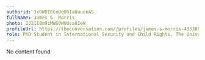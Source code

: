 ```yaml
---
authorid: 3xGWDIGCoUqUGIaUuuokAS
fullName: James S. Morris
photo: 2J21I8m9iMWS0WUUsa8IeW
profileUrl: https://theconversation.com//profiles/james-s-morris-435388
role: PhD Student in International Security and Child Rights, The University of Queensland
---
```

No content found